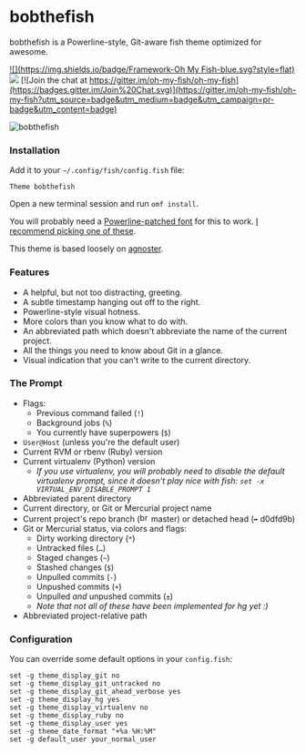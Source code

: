 # bobthefish

bobthefish is a Powerline-style, Git-aware fish theme optimized for awesome.

[![](https://img.shields.io/badge/Framework-Oh My Fish-blue.svg?style=flat)](https://github.com/oh-my-fish/oh-my-fish) ![](https://img.shields.io/cocoapods/l/AFNetworking.svg) [![Join the chat at https://gitter.im/oh-my-fish/oh-my-fish](https://badges.gitter.im/Join%20Chat.svg)](https://gitter.im/oh-my-fish/oh-my-fish?utm_source=badge&utm_medium=badge&utm_campaign=pr-badge&utm_content=badge)

![bobthefish][screenshot]


### Installation

Add it to your `~/.config/fish/config.fish` file:

    Theme bobthefish

Open a new terminal session and run `omf install`.

You will probably need a [Powerline-patched font][patching] for this to work.
[I recommend picking one of these][fonts].

This theme is based loosely on [agnoster][agnoster].


### Features

 * A helpful, but not too distracting, greeting.
 * A subtle timestamp hanging out off to the right.
 * Powerline-style visual hotness.
 * More colors than you know what to do with.
 * An abbreviated path which doesn't abbreviate the name of the current project.
 * All the things you need to know about Git in a glance.
 * Visual indication that you can't write to the current directory.


### The Prompt

 * Flags:
     * Previous command failed (`!`)
     * Background jobs (`%`)
     * You currently have superpowers (`$`)
 * `User@Host` (unless you're the default user)
 * Current RVM or rbenv (Ruby) version
 * Current virtualenv (Python) version
     * _If you use virtualenv, you will probably need to disable the default virtualenv prompt, since it doesn't play nice with fish: `set -x VIRTUAL_ENV_DISABLE_PROMPT 1`_
 * Abbreviated parent directory
 * Current directory, or Git or Mercurial project name
 * Current project's repo branch (<img width="16" alt="branch-glyph" src="https://cloud.githubusercontent.com/assets/53660/8768360/53ee9b58-2e32-11e5-9977-cee0063936fa.png"> master) or detached head (`➦` d0dfd9b)
 * Git or Mercurial status, via colors and flags:
     * Dirty working directory (`*`)
     * Untracked files (`…`)
     * Staged changes (`~`)
     * Stashed changes (`$`)
     * Unpulled commits (`-`)
     * Unpushed commits (`+`)
     * Unpulled _and_ unpushed commits (`±`)
     * _Note that not all of these have been implemented for hg yet :)_
 * Abbreviated project-relative path


### Configuration

You can override some default options in your `config.fish`:

```fish
set -g theme_display_git no
set -g theme_display_git_untracked no
set -g theme_display_git_ahead_verbose yes
set -g theme_display_hg yes
set -g theme_display_virtualenv no
set -g theme_display_ruby no
set -g theme_display_user yes
set -g theme_date_format "+%a %H:%M"
set -g default_user your_normal_user
```


[screenshot]: http://i.0x7f.us/bobthefish.png
[patching]:   https://powerline.readthedocs.org/en/latest/fontpatching.html
[fonts]:      https://github.com/Lokaltog/powerline-fonts
[agnoster]:   https://gist.github.com/agnoster/3712874
